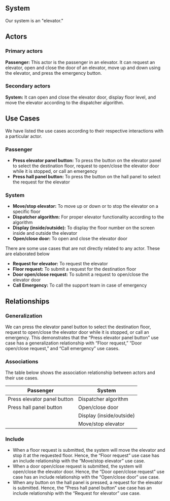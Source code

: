 ## **System**

Our system is an "elevator."

## **Actors**

### **Primary actors**

**Passenger:** This actor is the passenger in an elevator. It can request an elevator, open and close the door of an elevator, move up and down using the elevator, and press the emergency button.

### **Secondary actors**

**System:** It can open and close the elevator door, display floor level, and move the elevator according to the dispatcher algorithm.

## **Use Cases**

We have listed the use cases according to their respective interactions with a particular actor.

### **Passenger**

- **Press elevator panel button:** To press the button on the elevator panel to select the destination floor, request to open/close the elevator door while it is stopped, or call an emergency
- **Press hall panel button:** To press the button on the hall panel to select the request for the elevator

### **System**

- **Move/stop elevator:** To move up or down or to stop the elevator on a specific floor
- **Dispatcher algorithm:** For proper elevator functionality according to the algorithm
- **Display (inside/outside):** To display the floor number on the screen inside and outside the elevator
- **Open/close door:** To open and close the elevator door

There are some use cases that are not directly related to any actor. These are elaborated below

- **Request for elevator:** To request the elevator
- **Floor request:** To submit a request for the destination floor
- **Door open/close request:** To submit a request to open/close the elevator door
- **Call Emergency:** To call the support team in case of emergency

## **Relationships**

### **Generalization**

We can press the elevator panel button to select the destination floor, request to open/close the elevator door while it is stopped, or call an emergency. This demonstrates that the “Press elevator panel button” use case has a generalization relationship with “Floor request,” “Door open/close request,” and “Call emergency” use cases.

### **Associations**

The table below shows the association relationship between actors and their use cases.

| Passenger | System |
| --- | --- |
| Press elevator panel button | Dispatcher algorithm |
| Press hall panel button | Open/close door |
|  | Display (inside/outside) |
|  | Move/stop elevator |

### **Include**

- When a floor request is submitted, the system will move the elevator and stop it at the requested floor. Hence, the “Floor request” use case has an include relationship with the “Move/stop elevator” use case.
- When a door open/close request is submitted, the system will open/close the elevator door. Hence, the “Door open/close request” use case has an include relationship with the “Open/close door” use case.
- When any button on the hall panel is pressed, a request for the elevator is submitted. Hence, the “Press hall panel button” use case has an include relationship with the “Request for elevator” use case.




